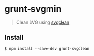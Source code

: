 # grunt-svgmin

> Clean SVG using [svgclean](https://github.com/HiroAgustin/svgclean)

## Install

`$ npm install --save-dev grunt-svgclean`
